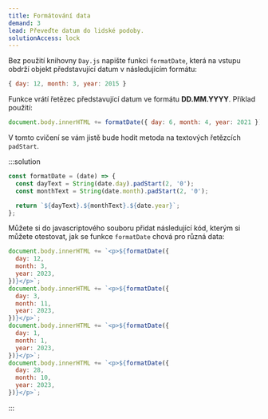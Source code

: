 ```yaml
---
title: Formátování data
demand: 3
lead: Převeďte datum do lidské podoby.
solutionAccess: lock
---
```


Bez použití knihovny `Day.js` napište funkci `formatDate`, která na vstupu obdrží objekt představující datum v následujícím formátu:

```js
{ day: 12, month: 3, year: 2015 }
```

Funkce vrátí řetězec představující datum ve formátu **DD.MM.YYYY**. Příklad použití:

```js
document.body.innerHTML += formatDate({ day: 6, month: 4, year: 2021 }); // 06.04.2021
```

V tomto cvičení se vám jistě bude hodit metoda na textových řetězcích `padStart`.

:::solution

```js
const formatDate = (date) => {
  const dayText = String(date.day).padStart(2, '0');
  const monthText = String(date.month).padStart(2, '0');

  return `${dayText}.${monthText}.${date.year}`;
};
```

Můžete si do javascriptového souboru přidat následující kód, kterým si můžete otestovat, jak se funkce `formatDate` chová pro různá data:

```js
document.body.innerHTML += `<p>${formatDate({
  day: 12,
  month: 3,
  year: 2023,
})}</p>`;
document.body.innerHTML += `<p>${formatDate({
  day: 3,
  month: 11,
  year: 2023,
})}</p>`;
document.body.innerHTML += `<p>${formatDate({
  day: 1,
  month: 1,
  year: 2023,
})}</p>`;
document.body.innerHTML += `<p>${formatDate({
  day: 28,
  month: 10,
  year: 2023,
})}</p>`;
```

:::

